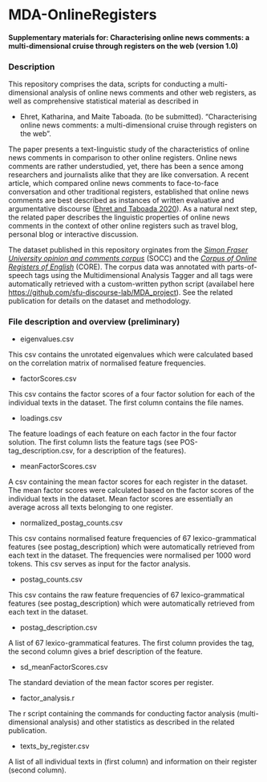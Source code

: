 # MDA-OnlineRegisters

#### Supplementary materials for: Characterising online news comments: a multi-dimensional cruise through registers on the web (version 1.0)

### Description

This repository comprises the data, scripts for conducting a multi-dimensional analysis of online news comments and other web registers, as well as comprehensive statistical material as described in 

* Ehret, Katharina, and Maite Taboada. (to be submitted). “Characterising online news comments: a multi-dimensional cruise through registers on the web”.

The paper presents a text-linguistic study of the characteristics of online news comments in comparison to other online registers. Online news comments are rather understudied, yet, there has been a sence among researchers and journalists alike that they are like conversation.  A recent article, which compared online news comments to face-to-face conversation and other traditional registers, established that online news comments are best described as instances of written evaluative and argumentative discourse ([Ehret and Taboada 2020](https://www.jbe-platform.com/content/journals/10.1075/rs.19012.ehr)). As a natural next step, the related paper describes the linguistic properties of online news comments in the context of other online registers such as travel blog, personal blog or interactive discussion. 

The dataset published in this repository orginates from the [*Simon Fraser University opinion and comments corpus*](https://github.com/sfu-discourse-lab/SOCC)  (SOCC) and the [*Corpus of Online Registers of English*](https://www.english-corpora.org/core/) (CORE). The corpus data was annotated with parts-of-speech tags using the Multidimensional Analysis Tagger and all tags were automatically retrieved with a custom-written python script (availabel here https://github.com/sfu-discourse-lab/MDA_project).  See the related publication for details on the dataset and methodology.

### File description and overview (preliminary)

* eigenvalues.csv

This csv contains the unrotated eigenvalues which were calculated based on the correlation matrix of normalised feature frequencies.
* factorScores.csv

This csv contains the factor scores of a four factor solution for each of the individual texts in the dataset. The first column contains the file names.

* loadings.csv

The feature loadings of each feature on each factor in the four factor solution. The first column lists the feature tags (see POS-tag_description.csv, for a description of the features).

* meanFactorScores.csv

A csv containing the mean factor scores for each register in the dataset. The mean factor scores were calculated based on the factor scores of the individual texts in the dataset. Mean factor scores are essentially an average across all texts belonging to one register.

* normalized_postag_counts.csv

This csv contains normalised feature frequencies of 67 lexico-grammatical features (see postag_description) which were automatically retrieved from each text in the dataset. The frequencies were normalised per 1000 word tokens. This csv serves as input for the factor analysis.

* postag_counts.csv

This csv contains the raw feature frequencies of 67 lexico-grammatical features (see postag_description) which were automatically retrieved from each text in the dataset.

* postag_description.csv

A list of 67 lexico-grammatical features. The first column provides the tag, the second column gives a brief description of the feature.

* sd_meanFactorScores.csv

The standard deviation of the mean factor scores per register.

* factor_analysis.r

The r script containing the commands for conducting factor analysis (multi-dimensional analysis) and other statistics as described in the related publication. 

* texts_by_register.csv

A list of all individual texts in (first column) and information on their register (second column). 




